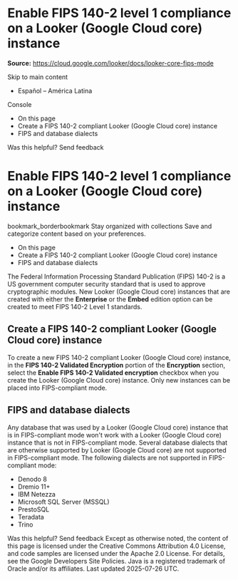 # Enable FIPS 140-2 level 1 compliance on a Looker (Google Cloud core) instance

**Source:** https://cloud.google.com/looker/docs/looker-core-fips-mode

Skip to main content 
  * Español – América Latina

Console 


  * On this page
  * Create a FIPS 140-2 compliant Looker (Google Cloud core) instance
  * FIPS and database dialects




Was this helpful?
Send feedback 
#  Enable FIPS 140-2 level 1 compliance on a Looker (Google Cloud core) instance
bookmark_borderbookmark Stay organized with collections  Save and categorize content based on your preferences.
  * On this page
  * Create a FIPS 140-2 compliant Looker (Google Cloud core) instance
  * FIPS and database dialects


The Federal Information Processing Standard Publication (FIPS) 140-2 is a US government computer security standard that is used to approve cryptographic modules. New Looker (Google Cloud core) instances that are created with either the **Enterprise** or the **Embed** edition option can be created to meet FIPS 140-2 Level 1 standards.
## Create a FIPS 140-2 compliant Looker (Google Cloud core) instance
To create a new FIPS 140-2 compliant Looker (Google Cloud core) instance, in the **FIPS 140-2 Validated Encryption** portion of the **Encryption** section, select the **Enable FIPS 140-2 Validated encryption** checkbox when you create the Looker (Google Cloud core) instance.
Only new instances can be placed into FIPS-compliant mode.
## FIPS and database dialects
Any database that was used by a Looker (Google Cloud core) instance that is in FIPS-compliant mode won't work with a Looker (Google Cloud core) instance that is not in FIPS-compliant mode.
Several database dialects that are otherwise supported by Looker (Google Cloud core) are not supported in FIPS-compliant mode. The following dialects are not supported in FIPS-compliant mode:
  * Denodo 8
  * Dremio 11+
  * IBM Netezza
  * Microsoft SQL Server (MSSQL)
  * PrestoSQL
  * Teradata
  * Trino


Was this helpful?
Send feedback 
Except as otherwise noted, the content of this page is licensed under the Creative Commons Attribution 4.0 License, and code samples are licensed under the Apache 2.0 License. For details, see the Google Developers Site Policies. Java is a registered trademark of Oracle and/or its affiliates.
Last updated 2025-07-26 UTC.


